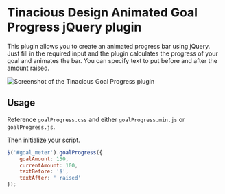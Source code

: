 # Tinacious Design Animated Goal Progress jQuery plugin

This plugin allows you to create an animated progress bar using jQuery. Just fill in the required input and the plugin calculates the progress of your goal and animates the bar. You can specify text to put before and after the amount raised.

![Screenshot of the Tinacious Goal Progress plugin](https://raw.github.com/tinacious/goalProgress/master/fakeimg-screenshot.png)

## Usage

Reference `goalProgress.css` and either `goalProgress.min.js` or `goalProgress.js`.

Then initialize your script.

```js
$('#goal_meter').goalProgress({
	goalAmount: 150,
	currentAmount: 100,
	textBefore: '$',
	textAfter: ' raised'
});
```